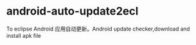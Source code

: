 # android-auto-update2ecl
To eclipse Android 应用自动更新。Android update checker,download and install apk file
